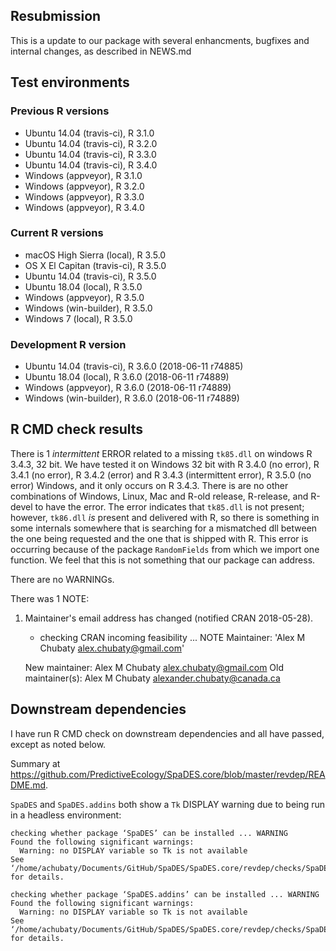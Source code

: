 ## Resubmission

This is a update to our package with several enhancments, bugfixes and internal changes, as described in NEWS.md

## Test environments

### Previous R versions
* Ubuntu 14.04        (travis-ci), R 3.1.0
* Ubuntu 14.04        (travis-ci), R 3.2.0
* Ubuntu 14.04        (travis-ci), R 3.3.0
* Ubuntu 14.04        (travis-ci), R 3.4.0
* Windows              (appveyor), R 3.1.0
* Windows              (appveyor), R 3.2.0
* Windows              (appveyor), R 3.3.0
* Windows              (appveyor), R 3.4.0

### Current R versions
* macOS High Sierra    (local), R 3.5.0
* OS X El Capitan  (travis-ci), R 3.5.0
* Ubuntu 14.04     (travis-ci), R 3.5.0
* Ubuntu 18.04         (local), R 3.5.0
* Windows           (appveyor), R 3.5.0
* Windows        (win-builder), R 3.5.0
* Windows 7            (local), R 3.5.0

### Development R version
* Ubuntu 14.04     (travis-ci), R 3.6.0 (2018-06-11 r74885)
* Ubuntu 18.04         (local), R 3.6.0 (2018-06-11 r74889)
* Windows           (appveyor), R 3.6.0 (2018-06-11 r74889)
* Windows        (win-builder), R 3.6.0 (2018-06-11 r74889)

## R CMD check results

There is 1 *intermittent* ERROR related to a missing `tk85.dll` on windows R 3.4.3, 32 bit.
We have tested it on Windows 32 bit with R 3.4.0 (no error), R 3.4.1  (no error), R 3.4.2 (error) and R 3.4.3 (intermittent error), R 3.5.0 (no error) Windows, and it only occurs on R 3.4.3.
There is are no other combinations of Windows, Linux, Mac and R-old release, R-release, and R-devel to have the error.
The error indicates that `tk85.dll` is not present; however, `tk86.dll` *is* present and delivered with R, so there is something in some internals somewhere that is searching for a mismatched dll between the one being requested and the one that is shipped with R.
This error is occurring because of the package `RandomFields` from which we import one function.
We feel that this is not something that our package can address. 

There are no WARNINGs.

There was 1 NOTE:

1. Maintainer's email address has changed (notified CRAN 2018-05-28).

    * checking CRAN incoming feasibility ... NOTE
    Maintainer: 'Alex M Chubaty <alex.chubaty@gmail.com>'
        
    New maintainer:
      Alex M Chubaty <alex.chubaty@gmail.com>
    Old maintainer(s):
      Alex M Chubaty <alexander.chubaty@canada.ca>

## Downstream dependencies

I have run R CMD check on downstream dependencies and all have passed, except as noted below.

Summary at https://github.com/PredictiveEcology/SpaDES.core/blob/master/revdep/README.md.


`SpaDES` and `SpaDES.addins` both show a `Tk` DISPLAY warning due to being run in a headless environment:

```
checking whether package ‘SpaDES’ can be installed ... WARNING
Found the following significant warnings:
  Warning: no DISPLAY variable so Tk is not available
See ‘/home/achubaty/Documents/GitHub/SpaDES/SpaDES.core/revdep/checks/SpaDES.Rcheck/00install.out’ for details.

checking whether package ‘SpaDES.addins’ can be installed ... WARNING
Found the following significant warnings:
  Warning: no DISPLAY variable so Tk is not available
See ‘/home/achubaty/Documents/GitHub/SpaDES/SpaDES.core/revdep/checks/SpaDES.addins.Rcheck/00install.out’ for details.
```
